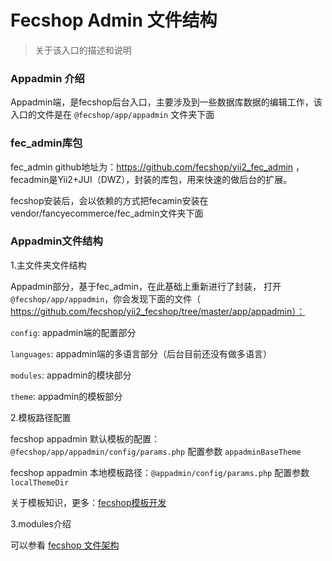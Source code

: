 Fecshop Admin 文件结构
=========================

> 关于该入口的描述和说明


### Appadmin 介绍


Appadmin端，是fecshop后台入口，主要涉及到一些数据库数据的编辑工作，该入口的文件是在
`@fecshop/app/appadmin` 文件夹下面

### fec_admin库包

fec_admin github地址为：https://github.com/fecshop/yii2_fec_admin
，fecadmin是Yii2+JUI（DWZ），封装的库包，用来快速的做后台的扩展。

fecshop安装后，会以依赖的方式把fecamin安装在vendor/fancyecommerce/fec_admin文件夹下面

### Appadmin文件结构

1.主文件夹文件结构

Appadmin部分，基于fec_admin，在此基础上重新进行了封装，
打开 `@fecshop/app/appadmin`，你会发现下面的文件（
https://github.com/fecshop/yii2_fecshop/tree/master/app/appadmin）：

`config`:  appadmin端的配置部分

`languages`: appadmin端的多语言部分（后台目前还没有做多语言）

`modules`: appadmin的模块部分

`theme`: appadmin的模板部分

2.模板路径配置

fecshop appadmin 默认模板的配置：`@fecshop/app/appadmin/config/params.php` 配置参数 `appadminBaseTheme`

fecshop appadmin 本地模板路径：`@appadmin/config/params.php` 配置参数 `localThemeDir`

关于模板知识，更多：[fecshop模板开发](http://www.fecshop.com/doc/fecshop-guide/develop/cn-1.0/guide-fecshop-theme.html)

3.modules介绍

可以参看 [fecshop 文件架构](http://www.fecshop.com/doc/fecshop-guide/develop/cn-1.0/guide-fecshop-construct-framework.html)






